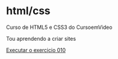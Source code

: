 # html/css
Curso de HTML5 e CSS3 do CursoemVideo

Tou aprendendo a criar sites

<a href="https://professorguanabara.github.io/html-css/exercicios/ex010/index.html">Executar o exercicio 010</a>
 
